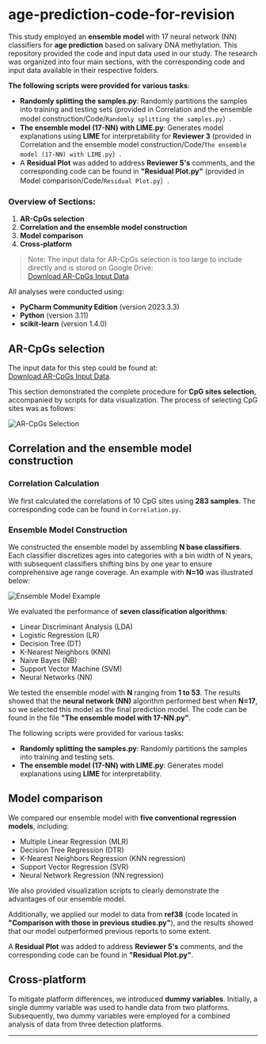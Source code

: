 # age-prediction-code-for-revision

This study employed an **ensemble model** with 17 neural network (NN) classifiers for **age prediction** based on salivary DNA methylation. This repository provided the code and input data used in our study. The research was organized into four main sections, with the corresponding code and input data available in their respective folders.

**The following scripts were provided for various tasks**:
- **Randomly splitting the samples.py**: Randomly partitions the samples into training and testing sets (provided in Correlation and the ensemble model construction/Code/`Randomly splitting the samples.py`）.
- **The ensemble model (17-NN) with LIME.py**: Generates model explanations using **LIME** for interpretability for **Reviewer 3** (provided in Correlation and the ensemble model construction/Code/`The ensemble model (17-NN) with LIME.py`）.
- A **Residual Plot** was added to address **Reviewer 5's** comments, and the corresponding code can be found in **"Residual Plot.py"** (provided in Model comparison/Code/`Residual Plot.py`）.

### Overview of Sections:
1. **AR-CpGs selection**  
2. **Correlation and the ensemble model construction**  
3. **Model comparison**  
4. **Cross-platform**

> Note: The input data for AR-CpGs selection is too large to include directly and is stored on Google Drive:  
[Download AR-CpGs Input Data](https://drive.google.com/drive/folders/1Ns70dnPsp7Jnz_I8hY-MwYvepCTcyBZC?usp=drive_link).

All analyses were conducted using:
- **PyCharm Community Edition** (version 2023.3.3)
- **Python** (version 3.11)
- **scikit-learn** (version 1.4.0)

## AR-CpGs selection

The input data for this step could be found at:  
[Download AR-CpGs Input Data](https://drive.google.com/drive/folders/1Ns70dnPsp7Jnz_I8hY-MwYvepCTcyBZC?usp=drive_link).

This section demonstrated the complete procedure for **CpG sites selection**, accompanied by scripts for data visualization. The process of selecting CpG sites was as follows:

![AR-CpGs Selection](https://github.com/user-attachments/assets/7a2dfbde-5ab0-4250-995e-ad76c3d2bc5f)

## Correlation and the ensemble model construction

### Correlation Calculation

We first calculated the correlations of 10 CpG sites using **283 samples**. The corresponding code can be found in `Correlation.py`.

### Ensemble Model Construction

We constructed the ensemble model by assembling **N base classifiers**. Each classifier discretizes ages into categories with a bin width of N years, with subsequent classifiers shifting bins by one year to ensure comprehensive age range coverage. An example with **N=10** was illustrated below:

![Ensemble Model Example](https://github.com/user-attachments/assets/760e5449-e999-4757-8580-e942a9620506)

We evaluated the performance of **seven classification algorithms**:
- Linear Discriminant Analysis (LDA)
- Logistic Regression (LR)
- Decision Tree (DT)
- K-Nearest Neighbors (KNN)
- Naive Bayes (NB)
- Support Vector Machine (SVM)
- Neural Networks (NN)

We tested the ensemble model with **N** ranging from **1 to 53**. The results showed that the **neural network (NN)** algorithm performed best when **N=17**, so we selected this model as the final prediction model. The code can be found in the file **"The ensemble model with 17-NN.py"**.

The following scripts were provided for various tasks:
- **Randomly splitting the samples.py**: Randomly partitions the samples into training and testing sets.
- **The ensemble model (17-NN) with LIME.py**: Generates model explanations using **LIME** for interpretability.

## Model comparison

We compared our ensemble model with **five conventional regression models**, including:
- Multiple Linear Regression (MLR)
- Decision Tree Regression (DTR)
- K-Nearest Neighbors Regression (KNN regression)
- Support Vector Regression (SVR)
- Neural Network Regression (NN regression)

We also provided visualization scripts to clearly demonstrate the advantages of our ensemble model.

Additionally, we applied our model to data from **ref38** (code located in **"Comparison with those in previous studies.py"**), and the results showed that our model outperformed previous reports to some extent.

A **Residual Plot** was added to address **Reviewer 5's** comments, and the corresponding code can be found in **"Residual Plot.py"**.

## Cross-platform

To mitigate platform differences, we introduced **dummy variables**. Initially, a single dummy variable was used to handle data from two platforms. Subsequently, two dummy variables were employed for a combined analysis of data from three detection platforms.

---
